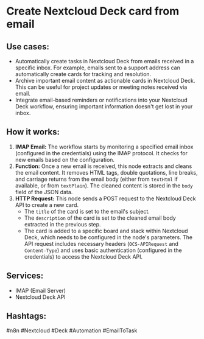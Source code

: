 # Create Nextcloud Deck card from email

## Use cases:

- Automatically create tasks in Nextcloud Deck from emails received in a specific inbox. For example, emails sent to a support address can automatically create cards for tracking and resolution.
- Archive important email content as actionable cards in Nextcloud Deck. This can be useful for project updates or meeting notes received via email.
- Integrate email-based reminders or notifications into your Nextcloud Deck workflow, ensuring important information doesn't get lost in your inbox.

## How it works:

1.  **IMAP Email:** The workflow starts by monitoring a specified email inbox (configured in the credentials) using the IMAP protocol. It checks for new emails based on the configuration.
2.  **Function:** Once a new email is received, this node extracts and cleans the email content. It removes HTML tags, double quotations, line breaks, and carriage returns from the email body (either from `textHtml` if available, or from `textPlain`). The cleaned content is stored in the `body` field of the JSON data.
3.  **HTTP Request:** This node sends a POST request to the Nextcloud Deck API to create a new card.
    -   The `title` of the card is set to the email's subject.
    -   The `description` of the card is set to the cleaned email body extracted in the previous step.
    -   The card is added to a specific board and stack within Nextcloud Deck, which needs to be configured in the node's parameters. The API request includes necessary headers (`OCS-APIRequest` and `Content-Type`) and uses basic authentication (configured in the credentials) to access the Nextcloud Deck API.

## Services:

-   IMAP (Email Server)
-   Nextcloud Deck API

## Hashtags:

#n8n #Nextcloud #Deck #Automation #EmailToTask
